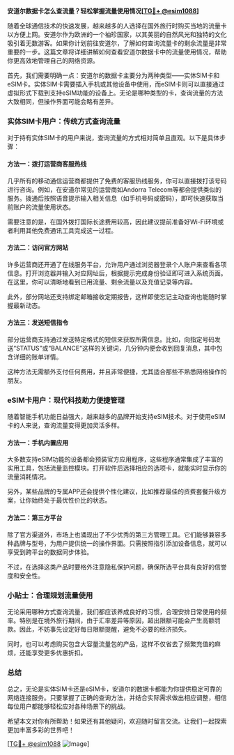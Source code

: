 **安道尔数据卡怎么查流量？轻松掌握流量使用情况[[TG💪+ @esim1088](https://t.me/s/esim1088)]**

随着全球通信技术的快速发展，越来越多的人选择在国外旅行时购买当地的流量卡以方便上网。安道尔作为欧洲的一个袖珍国家，以其美丽的自然风光和独特的文化吸引着无数游客。如果你计划前往安道尔，了解如何查询流量卡的剩余流量是非常重要的一步。这篇文章将详细讲解如何查看安道尔数据卡中的流量使用情况，帮助你更高效地管理自己的网络资源。

首先，我们需要明确一点：安道尔的数据卡主要分为两种类型——实体SIM卡和eSIM卡。实体SIM卡需要插入手机或其他设备中使用，而eSIM卡则可以直接通过虚拟形式下载到支持eSIM功能的设备上。无论是哪种类型的卡，查询流量的方法大致相同，但操作界面可能会略有差异。

### 实体SIM卡用户：传统方式查询流量

对于持有实体SIM卡的用户来说，查询流量的方式相对简单且直观。以下是具体步骤：

#### 方法一：拨打运营商客服热线
几乎所有的移动通信运营商都提供了免费的客服热线服务，你可以直接拨打该号码进行咨询。例如，在安道尔常见的运营商如Andorra Telecom等都会提供类似的服务。拨通后按照语音提示输入相关信息（如手机号码或密码），即可快速获取当前账户的流量使用状态。

需要注意的是，在国外拨打国际长途费用较高，因此建议提前准备好Wi-Fi环境或者利用其他免费通讯工具完成这一过程。

#### 方法二：访问官方网站
许多运营商还开通了在线服务平台，允许用户通过浏览器登录个人账户来查看各项信息。打开浏览器并输入对应网址后，根据提示完成身份验证即可进入系统页面。在这里，你可以清晰地看到已用流量、剩余流量以及充值记录等内容。

此外，部分网站还支持绑定邮箱接收定期报告，这样即使忘记主动查询也能随时掌握最新动态。

#### 方法三：发送短信指令
部分运营商支持通过发送特定格式的短信来获取所需信息。比如，向指定号码发送“STATUS”或“BALANCE”这样的关键词，几分钟内便会收到回复消息，其中包含详细的账单详情。

这种方法无需额外支付任何费用，并且非常便捷，尤其适合那些不熟悉网络操作的朋友。

### eSIM卡用户：现代科技助力便捷管理

随着智能手机功能日益强大，越来越多的品牌开始支持eSIM技术。对于使用eSIM卡的人来说，查询流量变得更加灵活多样。

#### 方法一：手机内置应用
大多数支持eSIM功能的设备都会预装官方应用程序，这些程序通常集成了丰富的实用工具，包括流量监控模块。打开软件后选择相应的选项卡，就能实时显示你的流量消耗情况。

另外，某些品牌的专属APP还会提供个性化建议，比如推荐最佳的资费套餐升级方案，让你始终处于最优性价比的状态。

#### 方法二：第三方平台
除了官方渠道外，市场上也涌现出了不少优秀的第三方管理工具。它们能够兼容多种品牌与型号，为用户提供统一的操作界面。只需按照指引添加设备信息，就可以享受到跨平台的数据同步体验。

不过，在选择这类产品时要格外注意隐私保护问题，确保所选平台具有良好的信誉度和安全性。

### 小贴士：合理规划流量使用

无论采用哪种方式查询流量，我们都应该养成良好的习惯，合理安排日常使用的频率。特别是在境外旅行期间，由于汇率差异等原因，超出限额可能会产生高额罚款。因此，不妨事先设定好每日限额提醒，避免不必要的经济损失。

同时，也可以考虑购买包含大容量流量包的产品，这样不仅省去了频繁充值的麻烦，还能享受更多优惠折扣。

### 总结

总之，无论是实体SIM卡还是eSIM卡，安道尔的数据卡都能为你提供稳定可靠的网络连接服务。只要掌握了正确的查询方法，并结合实际需求做出相应调整，相信每位用户都能够轻松应对各种场景下的挑战。

希望本文对你有所帮助！如果还有其他疑问，欢迎随时留言交流。让我们一起探索更加丰富多彩的世界吧！

[[TG💪+ @esim1088](https://t.me/s/esim1088) ![Image](https://i.postimg.cc/4NQfJmqS/Snipaste-2025-05-13-00-14-12.png)]